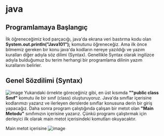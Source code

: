 # java
## Programlamaya Başlangıç
İlk öğreneceğimiz kod parçacığı, java'da ekrana veri bastırma kodu olan **System.out.println("Java101");** komutunu öğreneceğiz. Ama ilk önce bilmemiz gereken bir konu java'da kodların nereye yazıldığı ve yazım kuralları diğer adıyla söz dilimi (Syntax). Genellikle Syntax olarak ingilizce adıyla bulduğumuz bu terim herhangi bir programlama dilinin yazım kurallarını belirler.
## Genel Sözdilimi (Syntax)
![image](https://user-images.githubusercontent.com/116382993/201499409-e75e22ed-a529-4d25-b015-a3481e700e83.png)
Yukarıdaki örnekte göreceğiniz gibi, en üst kısımda **""public class Sınıf"** komutu ile bir sınıf (class) oluşturuyoruz. Java'da sınıflar içerisine kodlarımızı yazarız ve ilerleyen derslerde sınıflar konusuna derin bir giriş yapacağız. Daha sonra program çalıştığında çalışan bir metot olan **"Main Metodu"** sınıfımızın içerisine yazarız. Çünkü programı çalıştırmak için derleyici ilk olarak main metot içerisindeki komutları okuyacaktır.

Main metot içerisine
![image](https://user-images.githubusercontent.com/116382993/201499950-215dcdf7-af67-46ad-8dca-60ddfc44f011.png)


